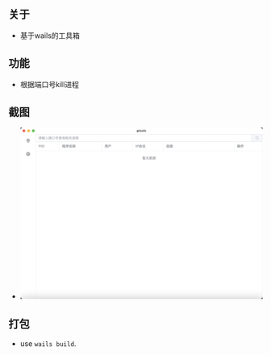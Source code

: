 ## 关于

- 基于wails的工具箱

## 功能

- 根据端口号kill进程

## 截图

- ![index](./screen/index.png)

## 打包

- use `wails build`.
